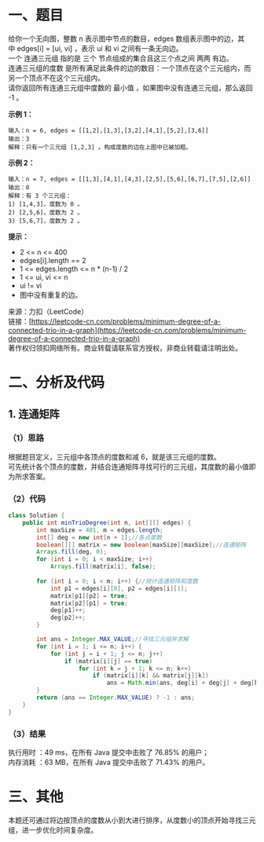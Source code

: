 # 一、题目
给你一个无向图，整数 n 表示图中节点的数目，edges 数组表示图中的边，其中 edges[i] = [ui, vi] ，表示 ui 和 vi 之间有一条无向边。      
一个 连通三元组 指的是 三个 节点组成的集合且这三个点之间 两两 有边。     
连通三元组的度数 是所有满足此条件的边的数目：一个顶点在这个三元组内，而另一个顶点不在这个三元组内。     
请你返回所有连通三元组中度数的 最小值 ，如果图中没有连通三元组，那么返回 -1 。     
     
**示例 1：**     
```
输入：n = 6, edges = [[1,2],[1,3],[3,2],[4,1],[5,2],[3,6]]
输出：3
解释：只有一个三元组 [1,2,3] 。构成度数的边在上图中已被加粗。
```
**示例 2：**     
```
输入：n = 7, edges = [[1,3],[4,1],[4,3],[2,5],[5,6],[6,7],[7,5],[2,6]]
输出：0
解释：有 3 个三元组：
1) [1,4,3]，度数为 0 。
2) [2,5,6]，度数为 2 。
3) [5,6,7]，度数为 2 。
```
**提示：**     
- 2 <= n <= 400
- edges[i].length == 2
- 1 <= edges.length <= n * (n-1) / 2
- 1 <= ui, vi <= n
- ui != vi
- 图中没有重复的边。
     
来源：力扣（LeetCode）     
链接：[https://leetcode-cn.com/problems/minimum-degree-of-a-connected-trio-in-a-graph](https://leetcode-cn.com/problems/minimum-degree-of-a-connected-trio-in-a-graph)      
著作权归领扣网络所有。商业转载请联系官方授权，非商业转载请注明出处。     
# 二、分析及代码    
## 1. 连通矩阵
### （1）思路
根据题目定义，三元组中各顶点的度数和减 6，就是该三元组的度数。    
可先统计各个顶点的度数，并结合连通矩阵寻找可行的三元组，其度数的最小值即为所求答案。      
### （2）代码
```java
class Solution {
    public int minTrioDegree(int n, int[][] edges) {
        int maxSize = 401, m = edges.length;
        int[] deg = new int[n + 1];//各点度数
        boolean[][] matrix = new boolean[maxSize][maxSize];//连通矩阵
        Arrays.fill(deg, 0);
        for (int i = 0; i < maxSize; i++)
            Arrays.fill(matrix[i], false);
        
        for (int i = 0; i < m; i++) {//统计连通矩阵和度数
            int p1 = edges[i][0], p2 = edges[i][1];
            matrix[p1][p2] = true;
            matrix[p2][p1] = true;
            deg[p1]++;
            deg[p2]++;
        }

        int ans = Integer.MAX_VALUE;//寻找三元组并求解
        for (int i = 1; i <= n; i++) {
            for (int j = i + 1; j <= n; j++)
                if (matrix[i][j] == true)
                    for (int k = j + 1; k <= n; k++)
                        if (matrix[i][k] && matrix[j][k])
                            ans = Math.min(ans, deg[i] + deg[j] + deg[k] - 6);
        }
        return (ans == Integer.MAX_VALUE) ? -1 : ans;
    }
}
```
### （3）结果
执行用时 ：49 ms，在所有 Java 提交中击败了 76.85% 的用户；    
内存消耗 ：63 MB，在所有 Java 提交中击败了 71.43% 的用户。      
# 三、其他
本题还可通过将边按顶点的度数从小到大进行排序，从度数小的顶点开始寻找三元组，进一步优化时间复杂度。  
